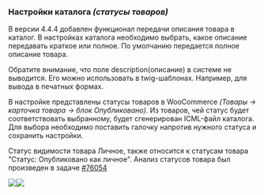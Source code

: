 ### Настройки каталога *(статусы товаров)*

В версии 4.4.4 добавлен функционал передачи описания товара в каталог. В настройках каталога необходимо выбрать, какое описание передавать краткое или полное. По умолчанию передается полное описание товара.

Обратите внимание, что поле description(описание) в системе не выводится. Его можно использовать в twig-шаблонах. Например, для вывода в печатных формах.


В настройке представлены статусы товаров в WooCommerce *(Товары -> карточка товара -> блок Опубликовано)*. Из товаров, чей статус будет соответствовать выбранному, будет сгенерирован ICML-файл каталога. Для выбора необходимо поставить галочку напротив нужного статуса и сохранить настройки.

Статус видимости товара Личное, также относится к статусам товара "Статус: Опубликовано как личное". Анализ статусов товара был произведен в задаче [#76054](https://redmine.retailcrm.tech/issues/76054)

![](https://lh3.googleusercontent.com/A64aLvFUecO7kd73gEH0SbfQsYkhjDfOl0DRmcx6FsMfAWX7Z5DFX_Y5_lHnm7z3D3SpKzNHOFINI26mlihBNbqsuV_8Kd0S3QOqWt32Pv2AvrDWJQc44eG03J5wkyz2VL3BXV06=s0)![](https://lh6.googleusercontent.com/aG6m6-TGpU4kWPIVeMQ_EfN1kBsG0l3ISVRx9CU1KlvZdZ4n8NkhkM-DFLZctmQXqKi65Hv83paSZf9jK1mCj7QWCUn1syfvBme8kjYGzPBHH-3feSJE-G8dKtLTBqwvER4RbLON=s0)
